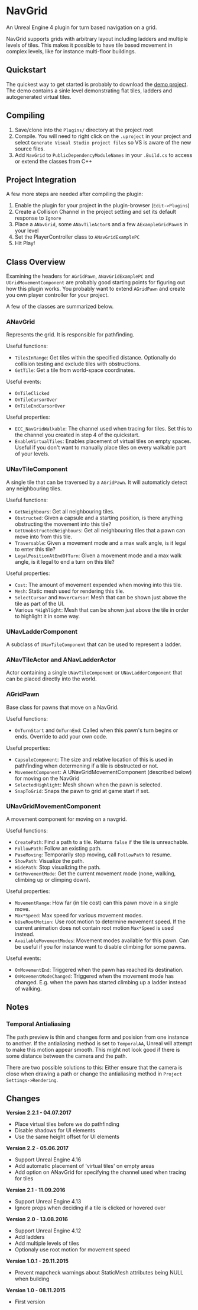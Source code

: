 # NavGrid
An Unreal Engine 4 plugin for turn based navigation on a grid.

NavGrid supports grids with arbitrary layout including ladders and multiple levels of tiles. This makes it possible to have tile based movement in complex levels, like for instance multi-floor buildings.

## Quickstart
The quickest way to get started is probably to download the [demo project](https://drive.google.com/open?id=0Bxk7gYfi_5mPQ2FoR2EtMDVQSUE). The demo contains a sinle level demonstrating flat tiles, ladders and autogenerated virtual tiles.

## Compiling
1. Save/clone into the `Plugins/` directory at the project root
2. Compile. You will need to right click on the `.uproject` in your project and select `Generate Visual Studio project files` so VS is aware of the new source files.
3.  Add `NavGrid` to `PublicDependencyModuleNames` in your `.Build.cs` to access or extend the classes from C++

## Project Integration
A few more steps are needed after compiling the plugin:
1. Enable the plugin for your project in the plugin-browser (`Edit->Plugins`)
2. Create a Collision Channel in the project setting and set its default response to `Ignore`
3. Place a `ANavGrid`, some `ANavTileActor`s and a few `AExampleGridPawn`s in your level
4. Set the PlayerController class to `ANavGridExamplePC`
7. Hit Play!

## Class Overview
Examining the headers for `AGridPawn`, `ANavGridExamplePC` and `UGridMovementComponent` are probably good starting points for figuring out how this plugin works. You probably want to extend `AGridPawn` and create you own player controller for your project. 

A few of the classes are summarized below.

### ANavGrid
Represents the grid. It is responsible for pathfinding.

Useful functions:
* `TilesInRange`: Get tiles within the specified distance. Optionally do collision testing and exclude tiles with obstructions.
* `GetTile`: Get a tile from world-space coordinates.

Useful events:
* `OnTileClicked`
* `OnTileCursorOver`
* `OnTileEndCursorOver`

Useful properties:
* `ECC_NavGridWalkable`: The channel used when tracing for tiles. Set this to the channel you created in step 4 of the quickstart. 
* `EnableVirtualTiles`: Enables placement of virtual tiles on empty spaces. Useful if you don't want to manually place tiles on every walkable part of your levels.

### UNavTileComponent
A single tile that can be traversed by a `AGridPawn`. It will automaticly detect any neighbouring tiles.

Useful functions:
* `GetNeighbours`: Get all neighbouring tiles.
* `Obstructed`: Given a capsule and a starting position, is there anything obstructing the movement into this tile?
* `GetUnobstructedNeighbours`: Get all neighbouring tiles that a pawn can move into from this tile.
* `Traversable`: Given a movement mode and a max walk angle, is it legal to enter this tile?
* `LegalPositionAtEndOfTurn`:  Given a movement mode and a max walk angle, is it legal to end a turn on this tile?

Useful properties:
* `Cost`: The amount of movement expended when moving into this tile.
* `Mesh`: Static mesh used for rendering this tile.
* `SelectCursor` and `HoverCursor`: Mesh that can be shown just above the tile as part of the UI.
* Various `*Highlight`: Mesh that can be shown just above the tile in order to highlight it in some way.

### UNavLadderComponent
A subclass of `UNavTileComponent` that can be used to represent a ladder. 

### ANavTileActor and ANavLadderActor
Actor containing a single `UNavTileComponent` or `UNavLadderComponent` that can be placed directly into the world. 

### AGridPawn
Base class for pawns that move on a NavGrid.

Useful functions:
* `OnTurnStart` and `OnTurnEnd`: Called when this pawn's turn begins or ends. Override to add your own code.

Useful properties:
* `CapsuleComponent`: The size and relative location of this is used in pathfinding when determening if a tile is obstructed or not.
* `MovementComponent`: A UNavGridMovementComponent (described below) for moving on the NavGrid
* `SelectedHighlight`: Mesh shown when the pawn is selected.
* `SnapToGrid`: Snaps the pawn to grid at game start if set.

### UNavGridMovementComponent
A movement component for moving on a navgrid.

Useful functions:
* `CreatePath`: Find a path to a tile. Returns `false` if the tile is unreachable.
* `FollowPath`: Follow an existing path.
* `PaseMoving`: Temporarily stop moving, call `FollowPath` to resume.
* `ShowPath`: Visualize the path.
* `HidePath`: Stop visualizing the path.
* `GetMovementMode`: Get the current movement mode (none, walking, climbing up or climping down).

Useful properties:
* `MovementRange`: How far (in tile cost) can this pawn move in a single move.
* `Max*Speed`: Max speed for various movement modes.
* `bUseRootMotion`: Use root motion to determine movement speed. If the current animation does not contain root motion `Max*Speed` is used instead.
* `AvailableMovementModes`: Movement modes available for this pawn. Can be useful if you for instance want to disable climbing for some pawns.

Useful events:
* `OnMovementEnd`: Triggered when the pawn has reached its destination.
* `OnMovementModeChanged`: Triggered when the movement mode has changed. E.g. when the pawn has started climbing up a ladder instead of walking.

## Notes

### Temporal Antialiasing
The path preview is thin and changes form and posision from one instance to another. If the antialiasing method is set to `TemporalAA`, Unreal will attempt to make this motion appear smooth. This might not look good if there is some distance between the camera and the path.

There are two possible solutions to this: Either ensure that the camera is close when drawing a path or change the antialiasing method in `Project Settings->Rendering`.

## Changes
**Version 2.2.1 - 04.07.2017**
* Place virtual tiles before we do pathfinding
* Disable shadows for UI elements
* Use the same height offset for UI elements

**Version 2.2 - 05.06.2017**
* Support Unreal Engine 4.16
* Add automatic placement of 'virtual tiles' on empty areas
* Add option on ANavGrid for specifying the channel used when tracing for tiles

**Version 2.1 - 11.09.2016**
* Support Unreal Engine 4.13
* Ignore props when deciding if a tile is clicked or hovered over

**Version 2.0 - 13.08.2016**
* Support Unreal Engine 4.12
* Add ladders
* Add multiple levels of tiles
* Optionaly use root motion for movement speed

**Version 1.0.1 - 29.11.2015**
* Prevent mapcheck warnings about StaticMesh attributes being NULL when building 

**Version 1.0 - 08.11.2015**
* First version

